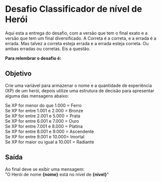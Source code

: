 
# Desafio Classificador de nível de Herói
Aqui esta a entrega do desafio, com a versão que tem o final exato e a versão que tem um final diversificado.
A Correta é a correta, e a errada é a errada.
Mas  talvez a correta esteja errada e a errada esteja correta. 
Ou ambas erradas ou corretas. Eis a questão.

**Para relembrar o desafio é:**
## Objetivo

Crie uma variável para armazenar o nome e a quantidade de experiência (XP) de um herói, depois utilize uma estrutura de decisão para apresentar alguma das mensagens abaixo:

Se XP for menor do que 1.000 = Ferro  
Se XP for entre 1.001 e 2.000 = Bronze  
Se XP for entre 2.001 e 5.000 = Prata  
Se XP for entre 6.001 e 7.000 = Ouro  
Se XP for entre 7.001 e 8.000 = Platina  
Se XP for entre 8.001 e 9.000 = Ascendente  
Se XP for entre 9.001 e 10.000= Imortal  
Se XP for maior ou igual a 10.001 = Radiante

## Saída

Ao final deve se exibir uma mensagem:  
"O Herói de nome **{nome}** está no nível de **{nivel}**"
